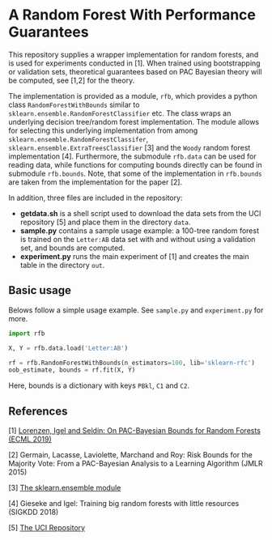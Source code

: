 # A Random Forest With Performance Guarantees
This repository supplies a wrapper implementation for random forests, and is used for experiments conducted in [1]. When trained using bootstrapping or validation sets, theoretical guarantees based on PAC Bayesian theory will be computed, see [1,2] for the theory.

The implementation is provided as a module, `rfb`, which provides a python class `RandomForestWithBounds` similar to `sklearn.ensemble.RandomForestClassifier` etc. The class wraps an underlying decision tree/random forest implementation. The module allows for selecting this underlying implementation from among `sklearn.ensemble.RandomForestClassifer`, `sklearn.ensemble.ExtraTreesClassifier` [3] and the `Woody` random forest implementation [4].
Furthermore, the submodule `rfb.data` can be used for reading data, while functions for computing bounds directly can be found in submodule `rfb.bounds`. Note, that some of the implementation in `rfb.bounds` are taken from the implementation for the paper [2].

In addition, three files are included in the repository:
* **getdata.sh** is a shell script used to download the data sets from the UCI repository [5] and place them in the directory `data`.
* **sample.py** contains a sample usage example: a 100-tree random forest is trained on the `Letter:AB` data set with and without using a validation set, and bounds are computed.
* **experiment.py** runs the main experiment of [1] and creates the main table in the directory `out`.

## Basic usage
Belows follow a simple usage example. See `sample.py` and `experiment.py` for more.

```python
import rfb

X, Y = rfb.data.load('Letter:AB')

rf = rfb.RandomForestWithBounds(n_estimators=100, lib='sklearn-rfc')
oob_estimate, bounds = rf.fit(X, Y)
```

Here, bounds is a dictionary with keys `PBkl`, `C1` and `C2`.

## References
\[1\] [Lorenzen, Igel and Seldin: On PAC-Bayesian Bounds for Random Forests (ECML 2019)](https://arxiv.org/abs/1810.09746)

\[2\] Germain, Lacasse, Laviolette, Marchand and Roy: Risk Bounds for the Majority Vote: From a PAC-Bayesian Analysis to a Learning Algorithm (JMLR 2015)

\[3\] [The sklearn.ensemble module](https://scikit-learn.org/stable/modules/ensemble.html)

\[4\] Gieseke and Igel: Training big random forests with little resources (SIGKDD 2018)

\[5\] [The UCI Repository](https://archive.ics.uci.edu/ml/index.php)
